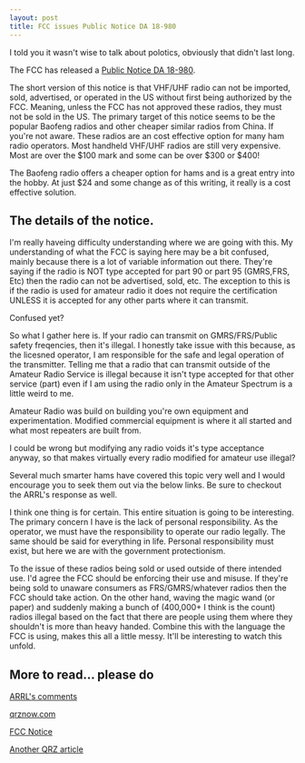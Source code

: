 ```yaml
---
layout: post
title: FCC issues Public Notice DA 18-980
---
```

I told you it wasn't wise to talk about polotics, obviously that didn't last long.

The FCC has released a [Public Notice DA 18-980](https://docs.fcc.gov/public/attachments/DA-18-980A1.pdf). 

The short version of this notice is that VHF/UHF radio can not be imported, sold, advertised, or operated in the US without first being authorized by the FCC. Meaning, unless the FCC has not approved these radios, they must not be sold in the US.
The primary target of this notice seems to be the popular Baofeng radios and other cheaper similar radios from China. If you're not aware. These radios are an cost effective option for many ham radio
operators. Most handheld VHF/UHF radios are still very expensive. Most are over the $100 mark and some can be over $300 or $400!

The Baofeng radio offers a cheaper option for hams and is a great entry into the hobby. At just $24 and some change as of this writing, it really is a cost effective solution.

## The details of the notice.

I'm really haveing difficulty understanding where we are going with this. My understanding of what the FCC is saying here may be a bit confused, mainly because there is a lot of variable information out there.
They're saying if the radio is NOT type accepted for part 90 or part 95 (GMRS,FRS, Etc) then the radio can not be advertised, sold, etc. The exception to this is if the radio is used for amateur radio it does
not require the certification UNLESS it is accepted for any other parts where it can transmit. 

Confused yet?

So what I gather here is. If your radio can transmit on GMRS/FRS/Public safety freqencies, then it's illegal. I honestly take issue with this because, as the licesned operator, I am responsible
for the safe and legal operation of the transmitter. Telling me that a radio that can transmit outside of the Amateur Radio Service is illegal because it isn't type accepted for that other service (part)
even if I am using the radio only in the Amateur Spectrum is a little weird to me. 

Amateur Radio was build on building you're own equipment and experimentation. Modified commercial equipment is where it all started and what most repeaters are built from.

I could be wrong but modifying any radio voids it's type acceptance anyway, so that makes virtually every radio modified for amateur use illegal? 

Several much smarter hams have covered this topic very well and I would encourage you to seek them out via the below links. Be sure to checkout the ARRL's response as well.

I think one thing is for certain. This entire situation is going to be interesting. The primary concern I have is the lack of personal responsibility. As the operator, we must have the responsibility to operate 
our radio legally. The same should be said for everything in life. Personal responsibility must exist, but here we are with the government protectionism.

To the issue of these radios being sold or used outside of there intended use. I'd agree the FCC should be enforcing their use and misuse. If they're being sold to unaware consumers as FRS/GMRS/whatever radios
then the FCC should take action. On the other hand, waving the magic wand (or paper) and suddenly making a bunch of (400,000+ I think is the count) radios illegal based on the fact that there are people
using them where they shouldn't is more than heavy handed. Combine this with the language the FCC is using, makes this all a little messy. It'll be interesting to watch this unfold.

## More to read... please do

[ARRL's comments](http://www.arrl.org/news/arrl-fcc-discussing-issue-of-uncertified-imported-vhf-uhf-transceivers)

[qrznow.com](http://qrznow.com/aprs-baofengs-and-buying-used-ham-radio-qa/)

[FCC Notice](https://www.jpole-antenna.com/wp-content/uploads/2018/10/DA-18-980A1.pdf)

[Another QRZ article](http://qrznow.com/baofeng-ban-will-regulate-amateur-operators/)
